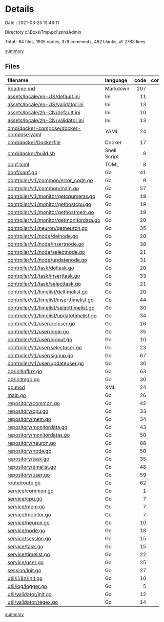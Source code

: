 # Details

Date : 2021-03-25 13:46:11

Directory c:\Boxs\Tmp\pcl\snnsAdmin

Total : 64 files,  1905 codes, 376 comments, 482 blanks, all 2763 lines

[summary](results.md)

## Files
| filename | language | code | comment | blank | total |
| :--- | :--- | ---: | ---: | ---: | ---: |
| [Readme.md](/Readme.md) | Markdown | 207 | 0 | 61 | 268 |
| [assets/locale/en-US/default.ini](/assets/locale/en-US/default.ini) | Ini | 11 | 0 | 1 | 12 |
| [assets/locale/en-US/validator.ini](/assets/locale/en-US/validator.ini) | Ini | 13 | 0 | 2 | 15 |
| [assets/locale/zh-CN/default.ini](/assets/locale/zh-CN/default.ini) | Ini | 10 | 0 | 1 | 11 |
| [assets/locale/zh-CN/validator.ini](/assets/locale/zh-CN/validator.ini) | Ini | 13 | 0 | 2 | 15 |
| [cmd/docker-compose/docker-compose.yaml](/cmd/docker-compose/docker-compose.yaml) | YAML | 24 | 0 | 0 | 24 |
| [cmd/docker/Dockerfile](/cmd/docker/Dockerfile) | Docker | 17 | 0 | 6 | 23 |
| [cmd/docker/build.sh](/cmd/docker/build.sh) | Shell Script | 8 | 1 | 3 | 12 |
| [conf.toml](/conf.toml) | TOML | 8 | 1 | 4 | 13 |
| [conf/conf.go](/conf/conf.go) | Go | 41 | 14 | 7 | 62 |
| [controller/v1/common/error_code.go](/controller/v1/common/error_code.go) | Go | 9 | 0 | 4 | 13 |
| [controller/v1/common/main.go](/controller/v1/common/main.go) | Go | 57 | 4 | 10 | 71 |
| [controller/v1/monitor/getcpumems.go](/controller/v1/monitor/getcpumems.go) | Go | 19 | 4 | 9 | 32 |
| [controller/v1/monitor/gethostcpu.go](/controller/v1/monitor/gethostcpu.go) | Go | 19 | 4 | 7 | 30 |
| [controller/v1/monitor/gethostmem.go](/controller/v1/monitor/gethostmem.go) | Go | 19 | 4 | 7 | 30 |
| [controller/v1/monitor/getmonitordata.go](/controller/v1/monitor/getmonitordata.go) | Go | 20 | 4 | 8 | 32 |
| [controller/v1/neuron/getneuron.go](/controller/v1/neuron/getneuron.go) | Go | 35 | 7 | 12 | 54 |
| [controller/v1/node/delnode.go](/controller/v1/node/delnode.go) | Go | 20 | 4 | 6 | 30 |
| [controller/v1/node/insertnode.go](/controller/v1/node/insertnode.go) | Go | 38 | 5 | 7 | 50 |
| [controller/v1/node/selectnode.go](/controller/v1/node/selectnode.go) | Go | 21 | 12 | 10 | 43 |
| [controller/v1/node/updatenode.go](/controller/v1/node/updatenode.go) | Go | 31 | 4 | 8 | 43 |
| [controller/v1/task/deltask.go](/controller/v1/task/deltask.go) | Go | 20 | 4 | 6 | 30 |
| [controller/v1/task/inserttask.go](/controller/v1/task/inserttask.go) | Go | 33 | 5 | 7 | 45 |
| [controller/v1/task/selecttask.go](/controller/v1/task/selecttask.go) | Go | 21 | 4 | 6 | 31 |
| [controller/v1/timelist/deltimelist.go](/controller/v1/timelist/deltimelist.go) | Go | 20 | 4 | 6 | 30 |
| [controller/v1/timelist/inserttimelist.go](/controller/v1/timelist/inserttimelist.go) | Go | 44 | 5 | 7 | 56 |
| [controller/v1/timelist/selecttimelist.go](/controller/v1/timelist/selecttimelist.go) | Go | 30 | 22 | 15 | 67 |
| [controller/v1/timelist/updatetimelist.go](/controller/v1/timelist/updatetimelist.go) | Go | 34 | 4 | 8 | 46 |
| [controller/v1/user/deluser.go](/controller/v1/user/deluser.go) | Go | 16 | 3 | 5 | 24 |
| [controller/v1/user/login.go](/controller/v1/user/login.go) | Go | 35 | 4 | 7 | 46 |
| [controller/v1/user/logout.go](/controller/v1/user/logout.go) | Go | 10 | 4 | 6 | 20 |
| [controller/v1/user/selectuser.go](/controller/v1/user/selectuser.go) | Go | 23 | 3 | 6 | 32 |
| [controller/v1/user/signup.go](/controller/v1/user/signup.go) | Go | 67 | 5 | 10 | 82 |
| [controller/v1/user/updateuser.go](/controller/v1/user/updateuser.go) | Go | 30 | 4 | 8 | 42 |
| [db/initinflux.go](/db/initinflux.go) | Go | 63 | 6 | 10 | 79 |
| [db/initmgo.go](/db/initmgo.go) | Go | 30 | 5 | 8 | 43 |
| [go.mod](/go.mod) | XML | 24 | 0 | 3 | 27 |
| [main.go](/main.go) | Go | 26 | 57 | 13 | 96 |
| [repository/common.go](/repository/common.go) | Go | 42 | 15 | 10 | 67 |
| [repository/cpu.go](/repository/cpu.go) | Go | 33 | 4 | 6 | 43 |
| [repository/mem.go](/repository/mem.go) | Go | 34 | 4 | 6 | 44 |
| [repository/monitordata.go](/repository/monitordata.go) | Go | 43 | 8 | 10 | 61 |
| [repository/monitordatas.go](/repository/monitordatas.go) | Go | 50 | 6 | 9 | 65 |
| [repository/neuron.go](/repository/neuron.go) | Go | 88 | 28 | 12 | 128 |
| [repository/node.go](/repository/node.go) | Go | 50 | 13 | 13 | 76 |
| [repository/task.go](/repository/task.go) | Go | 35 | 20 | 12 | 67 |
| [repository/timelist.go](/repository/timelist.go) | Go | 48 | 20 | 13 | 81 |
| [repository/user.go](/repository/user.go) | Go | 59 | 14 | 13 | 86 |
| [route/route.go](/route/route.go) | Go | 62 | 2 | 4 | 68 |
| [service/common.go](/service/common.go) | Go | 1 | 0 | 1 | 2 |
| [service/cpu.go](/service/cpu.go) | Go | 7 | 1 | 3 | 11 |
| [service/mem.go](/service/mem.go) | Go | 7 | 1 | 3 | 11 |
| [service/monitor.go](/service/monitor.go) | Go | 7 | 1 | 3 | 11 |
| [service/neuron.go](/service/neuron.go) | Go | 10 | 2 | 4 | 16 |
| [service/node.go](/service/node.go) | Go | 18 | 5 | 7 | 30 |
| [service/session.go](/service/session.go) | Go | 15 | 2 | 5 | 22 |
| [service/task.go](/service/task.go) | Go | 15 | 3 | 5 | 23 |
| [service/timelist.go](/service/timelist.go) | Go | 22 | 5 | 6 | 33 |
| [service/user.go](/service/user.go) | Go | 25 | 12 | 7 | 44 |
| [session/init.go](/session/init.go) | Go | 27 | 2 | 7 | 36 |
| [util/i18n/init.go](/util/i18n/init.go) | Go | 10 | 0 | 4 | 14 |
| [util/log/logger.go](/util/log/logger.go) | Go | 5 | 0 | 3 | 8 |
| [util/validator/init.go](/util/validator/init.go) | Go | 12 | 1 | 4 | 17 |
| [util/validator/regex.go](/util/validator/regex.go) | Go | 14 | 0 | 6 | 20 |

[summary](results.md)